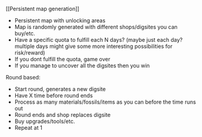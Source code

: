 [[Persistent map generation]]
- Persistent map with unlocking areas
- Map is randomly generated with different shops/digsites you can buy/etc.
- Have a specific quota to fulfill each N days? (maybe just each day? multiple days might give some more interesting possibilities for risk/reward)
- If you dont fulfill the quota, game over
- If you manage to uncover all the digsites then you win

Round based:
- Start round, generates a new digsite
- Have X time before round ends
- Process as many materials/fossils/items as you can before the time runs out
- Round ends and shop replaces digsite
- Buy upgrades/tools/etc.
- Repeat at 1